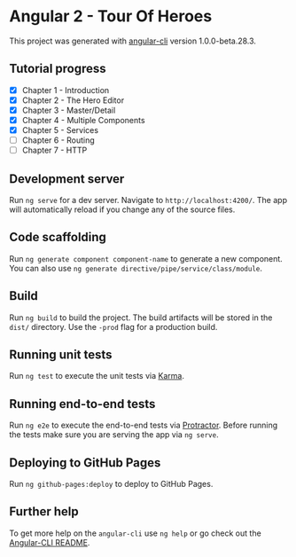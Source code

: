 # Angular 2 - Tour Of Heroes

This project was generated with [angular-cli](https://github.com/angular/angular-cli) version 1.0.0-beta.28.3.

## Tutorial progress

 - [x] Chapter 1 - Introduction   
 - [x] Chapter 2 - The Hero Editor   
 - [x] Chapter 3 - Master/Detail
 - [x] Chapter 4 - Multiple Components   
 - [x] Chapter 5 - Services
 - [ ] Chapter 6 - Routing
 - [ ] Chapter 7 - HTTP

## Development server
Run `ng serve` for a dev server. Navigate to `http://localhost:4200/`. The app will automatically reload if you change any of the source files.

## Code scaffolding

Run `ng generate component component-name` to generate a new component. You can also use `ng generate directive/pipe/service/class/module`.

## Build

Run `ng build` to build the project. The build artifacts will be stored in the `dist/` directory. Use the `-prod` flag for a production build.

## Running unit tests

Run `ng test` to execute the unit tests via [Karma](https://karma-runner.github.io).

## Running end-to-end tests

Run `ng e2e` to execute the end-to-end tests via [Protractor](http://www.protractortest.org/).
Before running the tests make sure you are serving the app via `ng serve`.

## Deploying to GitHub Pages

Run `ng github-pages:deploy` to deploy to GitHub Pages.

## Further help

To get more help on the `angular-cli` use `ng help` or go check out the [Angular-CLI README](https://github.com/angular/angular-cli/blob/master/README.md).
